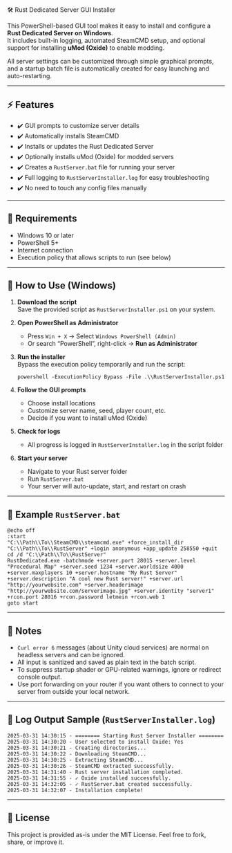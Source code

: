 🛠️ Rust Dedicated Server GUI Installer

This PowerShell-based GUI tool makes it easy to install and configure a **Rust Dedicated Server on Windows**.  
It includes built-in logging, automated SteamCMD setup, and optional support for installing **uMod (Oxide)** to enable modding.

All server settings can be customized through simple graphical prompts, and a startup batch file is automatically created for easy launching and auto-restarting.

---

## ⚡ Features

- ✔️ GUI prompts to customize server details  
- ✔️ Automatically installs SteamCMD  
- ✔️ Installs or updates the Rust Dedicated Server  
- ✔️ Optionally installs uMod (Oxide) for modded servers  
- ✔️ Creates a `RustServer.bat` file for running your server  
- ✔️ Full logging to `RustServerInstaller.log` for easy troubleshooting  
- ✔️ No need to touch any config files manually  

---

## 🧰 Requirements

- Windows 10 or later  
- PowerShell 5+  
- Internet connection  
- Execution policy that allows scripts to run (see below)

---

## 🚀 How to Use (Windows)

1. **Download the script**  
   Save the provided script as `RustServerInstaller.ps1` on your system.

2. **Open PowerShell as Administrator**  
   - Press `Win + X` → Select `Windows PowerShell (Admin)`  
   - Or search “PowerShell”, right-click → **Run as Administrator**

3. **Run the installer**  
   Bypass the execution policy temporarily and run the script:

       powershell -ExecutionPolicy Bypass -File .\\RustServerInstaller.ps1

4. **Follow the GUI prompts**  
   - Choose install locations  
   - Customize server name, seed, player count, etc.  
   - Decide if you want to install uMod (Oxide)

5. **Check for logs**  
   - All progress is logged in `RustServerInstaller.log` in the script folder

6. **Start your server**  
   - Navigate to your Rust server folder  
   - Run `RustServer.bat`  
   - Your server will auto-update, start, and restart on crash

---

## 🔧 Example `RustServer.bat`

    @echo off
    :start
    "C:\\Path\\To\\SteamCMD\\steamcmd.exe" +force_install_dir "C:\\Path\\To\\RustServer" +login anonymous +app_update 258550 +quit
    cd /d "C:\\Path\\To\\RustServer"
    RustDedicated.exe -batchmode +server.port 28015 +server.level "Procedural Map" +server.seed 1234 +server.worldsize 4000 +server.maxplayers 10 +server.hostname "My Rust Server" +server.description "A cool new Rust server!" +server.url "http://yourwebsite.com" +server.headerimage "http://yourwebsite.com/serverimage.jpg" +server.identity "server1" +rcon.port 28016 +rcon.password letmein +rcon.web 1
    goto start

---

## 📝 Notes

- `Curl error 6` messages (about Unity cloud services) are normal on headless servers and can be ignored.  
- All input is sanitized and saved as plain text in the batch script.  
- To suppress startup shader or GPU-related warnings, ignore or redirect console output.  
- Use port forwarding on your router if you want others to connect to your server from outside your local network.

---

## 📂 Log Output Sample (`RustServerInstaller.log`)

    2025-03-31 14:30:15 - ======== Starting Rust Server Installer ========
    2025-03-31 14:30:20 - User selected to install Oxide: Yes
    2025-03-31 14:30:21 - Creating directories...
    2025-03-31 14:30:22 - Downloading SteamCMD...
    2025-03-31 14:30:25 - Extracting SteamCMD...
    2025-03-31 14:30:26 - SteamCMD extracted successfully.
    2025-03-31 14:31:40 - Rust server installation completed.
    2025-03-31 14:31:55 - ✓ Oxide installed successfully.
    2025-03-31 14:32:05 - ✓ RustServer.bat created successfully.
    2025-03-31 14:32:07 - Installation complete!

---

## 🤝 License

This project is provided as-is under the MIT License. Feel free to fork, share, or improve it.
